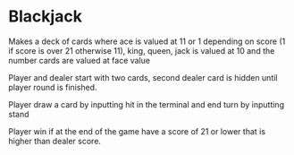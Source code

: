 # Blackjack

Makes a deck of cards where ace is valued at 11 or 1 depending on score (1 if score is over 21 otherwise 11), king, queen, jack is valued at 10 and the number cards are valued at face value

Player and dealer start with two cards, second dealer card is hidden until player round is finished.

Player draw a card by inputting hit in the terminal and end turn by inputting stand

Player win if at the end of the game have a score of 21 or lower that is higher than dealer score.

